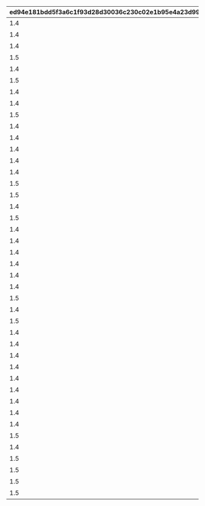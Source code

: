 |ed94e181bdd5f3a6c1f93d28d30036c230c02e1b95e4a23d99e6d643f96f902d|54d0af42faed559eb2f9ba7da55540791f87363bb610496f1933e1856bc1649a|0ff7841e4b40cd47b00df59401e34a138e344ef02985753a027c82e756bb63cc|2399c75799601501f42769298ec616fdd657adcbf9286063906db3ea5299df0d|ee8d29bb44427cd0801914df11553d368d1be64c6deb896ddc9554f0bcab7e68|25c31606de29e796aa63772531c66efc72d706c7fd2b0a930dd16cbf7329f802|6460a89122a8e9b1503071ab80a9afaf8613311ce030173ef2adbc5772da7d82|10c024da7a72ece561a6dd4067780ff882e8336fa2b1d5e2c47e2f9be3fe5544|c3b852fe6490fb937b8faa08fce5c4051f311d765982db5880d0830a3782be39|fd828480c903f67823d3cc08dc9033234df33f9af61b71673f73c416a8f717bd|1431b6a8b08d076c771cbef3f3769056ee853953371b80b421683dc3dcf94515|b8b327a59f4cf45f0ed69a2043532493c272755f177b40c4c5905239ba66f782|53ceceaabee86c8fa75113abc7df4ef4f92ab84189375f7b28cc4a40a931d062|4abd298952c98d67cee3e1ea724a66bac0d3528e5dffaf40a0a7572c5705d0a9|df0cb3a9f12c8afef25e8180d88bcede9a2d10342ea77a79e6aeb9c0891b0297|
| --- | --- | --- | --- | --- | --- | --- | --- | --- | --- | --- | --- | --- | --- | --- |
|1.4|0|0|0|1001|春咲 ひより|2|1|0|1|お！\nあそこに困ってそうな人発見！|0|ねぇねぇ、騎士クン\n手伝ってあげようよ～|ヒヨリでっす♪\n元気いっぱいがんばるよ♪|1|
|1.4|0|0|0|1002|草野 優衣|2|1|0|1|大切な人を\n守れるようになりたい…って|0|わ、わたし、\nなに言ってるんだろ\nあはは…|みんなみたいに\nわたしも強くならなきゃ|1|
|1.4|0|0|0|1003|士条 怜|2|1|0|1|キミに必要な集中力と感性が|0|少しは磨かれると思いますよ。|フェンシングを始めてみては？|1|
|1.5|0|0|0|1004|穂高 みそぎ|2|1|0|1|今日はなにして遊ぶ？|0|みそぎはねぇ、\nかくれんぼやりたい！|ねぇ、にいちゃん！|1|
|1.4|0|0|0|1006|風宮 あかり|2|1|0|1|ねぇ…|0|私といっしょに…\nいかない？|風宮あかりです|1|
|1.5|0|0|0|1007|出雲 宮子|2|1|0|1|プリンたべたいのー|0|食べ物の恨みは怖いのー|出雲宮子なのー|1|
|1.4|0|0|0|1008|虹村 雪|2|1|0|1|キミもボクの美貌に\n吸い寄せられたんだね。|0|いいよ。\n見られることは運命さ…|ボクは虹村雪。|1|
|1.4|0|0|0|1009|柊杏奈|2|1|0|1|我が真名は\nアンネローゼ・フォン・シュテッヒパルム！|0|人呼んで「疾風の冥姫」!!|フッ…聞いて後悔するがいい！|1|
|1.5|0|0|0|1010|姫宮 真歩|2|1|0|1|うさぎさん、\n運命の王子はんに巡りあわせてくれて|0|ほんまおおきにやわ～♪|マホマホ王国のプリンセス、\nまほ姫どす|1|
|1.4|0|0|0|1011|衣之咲 璃乃|2|1|0|1|生き別れたお兄ちゃんを探して\n三千世界！|0|ここで会ったが\n100年目～！|衣之咲璃乃です！|1|
|1.4|0|0|0|1012|柏崎 初音|2|1|0|1|ち、超能力って…\n何のことかな～？|0|…って、お願い！\n誰にも言わないでおいて～！|私はハツネ、\n結構強いんだよ。\nきらーん☆|1|
|1.4|0|0|0|1016|美波 鈴奈|2|1|0|1|一応カリスマ読モJKやってまっす！|0|ヒデサイまぢ\nGF（グッドフィーリング）～♪|ちょす！\n美波鈴奈だよ～♪|1|
|1.4|0|0|0|1017|喜屋武 香織|2|1|0|1|東京は遊園地みたいなところさー|0|でも、沖縄もとってもいいとこさー|はいたーい。\n喜屋武香織さー。|1|
|1.4|0|0|0|1018|支倉 伊緒|2|1|0|1|先生って呼ばれるのは\nくすぐったいから|0|イオちゃんって呼んでね。|支倉伊緒です。|1|
|1.5|0|0|0|1020|茜 ミミ|2|1|0|1|あ！/\お兄ちゃ～ん\nまってよ～|0|ミミをおいてかないでぇ～|ふえ…？\nミミ、むずかしいこと\nよくわかんない…|1|
|1.5|0|0|0|1021|栗林 くるみ|2|1|0|1|あの……\nふぇ……|0|ふぇぇぇぇぇん……|あ…あの…えっと…\n栗…林…くるみ…です……|1|
|1.4|0|0|0|1022|風宮 より|2|1|0|1|こんな私に貴重な時間を\n割いていただき、|0|なんてありがとうございます！|風宮よりです。\nあああああ！|1|
|1.5|0|0|0|1023|北条 綾音|2|1|0|1|おにいちゃんどこいくの？\nえ？|0|私こっち行きたいー\nね、早く早くー|私、アヤネ！\nぷうきちと一緒についてってあげるね！|1|
|1.4|0|0|0|1025|天野 すずめ|2|1|0|1|ふ、不束者ですが\nどうぞ末永く…って、|0|これて何か違う…\nあああすみません！|わっ…わっ…私、\n天野すずめといいます！|1|
|1.4|0|0|0|1027|倉石 恵理子|2|1|0|1|あなたは…運命の……\n伴侶……|0|離しませんわ………\n絶対に…!!|……クスクス…私は\n…倉石恵理子……|1|
|1.4|0|0|0|1028|佐々木 咲恋|2|1|0|1|その無駄を省くことができれば、\nもっと余裕のある暮らしができるっ！|0|…そうでしょ？？|佐々木咲恋よ。\nねえ、世の中に無駄なことが\n多すぎると思わない？|1|
|1.4|0|0|0|1029|桜井 望|2|1|0|1|ぇっと…\nキミ、私のこと知らないの?!|0|あはは、\n私もまだまだだなぁ～|桜井望だよ！\nよろしくねっ|1|
|1.4|0|0|0|1030|ニノン・ジュベール|2|1|0|1|初めまして、\n私はニノン・ジュベール申すデス！|0|ショーグン、\nワタシと一緒に天下統一デース！|デケデケデンっ！|1|
|1.4|0|0|0|1031|上喜 しのぶ|2|1|0|1|でもって私の隣にいるのが……\nえ、見えない？|0|おかしいですね……|上喜しのぶです。\n手元のドクロが父です。|1|
|1.5|0|0|0|1033|野戸まひる|2|1|0|1|けんども\nそれには足りないモンが…|0|そう、\nオラのボケに突っ込める相方が…！|目指すはビッグな\nお笑い芸人だっぺ！|1|
|1.4|0|0|0|1034|綾瀬 ゆかり|2|1|0|1|ちょっと緊張しちゃって…|0|ちょ\nちょっと一杯飲んできます…！|あの…私…綾瀬ゆかりです…\nあの…ごめんなさい！|1|
|1.5|0|0|0|1036|氷川 鏡華|2|1|0|1|知らない人とは話しちゃいけないので|0|これ以上お話しすることは…\nないです！|氷川鏡華…です|1|
|1.4|0|0|0|1038|柏崎 栞|2|1|0|1|……あ、アラーム。|0|私体が弱いから、\n30分に一度休憩しないと\nいけないんです。|柏崎…栞です。|1|
|1.4|0|0|0|1040|双葉 碧|2|1|0|1|私、一人も友達がいなくて……|0|野に咲く花が、\n唯一の話相手です。|ふ、双葉碧です。|1|
|1.4|0|0|0|1042|三角 千歌|2|1|0|1|私の歌声で、\n皆さんが幸せになってくれたらいいなって…|0|そう思っています。|三角千歌です。|1|
|1.4|0|0|0|1043|安芸 真琴|2|1|0|1|あぁ？\nお前のそいつの仲間か？|0|う、疑ってすまなかったな…|安芸真琴だ。|1|
|1.4|0|0|0|1044|イリヤ・オーンスタイン|2|1|0|1|生けとし生ける全ての者よ！|0|わらわの偉大な力に\nひれ伏すがいい！\nはっはっは！|わらわこそは夜を総べる者！|1|
|1.4|0|0|0|1045|遠見 空花|2|1|0|1|ぐふふふふ……はっ！|0|ｌク、クウカに何かご用ですか!?|そこで騎士は妖精を乱暴に……|1|
|1.4|0|0|0|1046|宮坂たまき|2|1|0|1|自由気ままで♪\n寝て遊んで、食べてケンカして…|0|う～ん…\n猫ってホントに最高にゃ～♪|宮坂たまきにゃ♪\n猫はいいにゃよ？|1|
|1.4|0|0|0|1048|大神 美冬|2|1|0|1|それでは早速クエストに…|0|…と思ったら\nバイトの時間だ！\nまたあとでね！|大神美冬よ！|1|
|1.4|0|0|0|1049|星野静流|2|1|0|1|クエストもバトルも\n掃除も洗濯も|0|お姉ちゃんがぜ～んぶ\nやってあげるからね！|星野静流だよ！|1|
|1.5|0|0|0|1050|玉泉美咲|2|1|0|1|見ての通りの\nセクシー美少女で|0|学校では誰もが憧れる\nアイドル的な存在ってやつよ♪|アタシは玉泉美咲。|1|
|1.4|0|0|0|1052|リマ|2|1|0|1|？？？？|0|？？？？|？？？|1|
|1.5|0|0|0|1053|モニカ・ヴァイスヴィント|2|1|0|1|菓子でつろうなどと\n稚拙な策を……|0|そ、そこまでいうなら\nもらってやる|モニカ・ヴァイスヴィントだ。|1|
|1.5|0|0|0|1058|ペコリーヌ|2|1|0|1|菓子でつろうなどと\n稚拙な策を……|0|そ、そこまでいうなら\nもらってやる|モニカ・ヴァイスヴィントだ。|1|
|1.5|0|0|0|1059|コッコロ|2|1|0|1|菓子でつろうなどと\n稚拙な策を……|0|そ、そこまでいうなら\nもらってやる|モニカ・ヴァイスヴィントだ。|1|
|1.5|0|0|0|1060|キャル|2|1|0|1|菓子でつろうなどと\n稚拙な策を……|0|そ、そこまでいうなら\nもらってやる|モニカ・ヴァイスヴィントだ。|1|